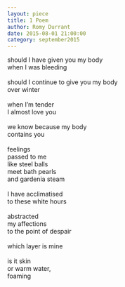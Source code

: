```yaml
---
layout: piece
title: 1 Poem
author: Romy Durrant
date: 2015-08-01 21:00:00
category: september2015
---
```

should I have given you my body<br>
when I was bleeding<br>
<br>
should I continue to give you my body<br>
over winter<br>
<br>
when I’m tender<br>
I almost love you<br>
<br>
we know because my body<br>
contains you<br>
<br>
feelings<br>
passed to me<br>
like steel balls<br>
meet bath pearls<br>
and gardenia steam<br>
<br>
I have acclimatised<br>
to these white hours<br>
<br>
abstracted<br>
my affections<br>
to the point of despair<br>
<br>
which layer is mine<br>
<br>
is it skin<br>
or warm water,<br>
foaming